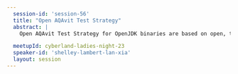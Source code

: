 ```yaml
---
  session-id: 'session-56'
  title: "Open AQAvit Test Strategy"
  abstract: |
    Open AQAvit Test Strategy for OpenJDK binaries are based on open, transparent, robust, and adaptable test suites. We are establishing AQA as the comprehensive open quality standard for OpenJDK verification. AQAvit verification demonstrates that the product is a high-quality offering, ready for enterprise usage, and production quality inclusion criteria. It is one of the three requirements for listing at the Adoptium Marketplace. In this presentation, we take a deep dive into the Open AQAvit Test Strategy: How do we use Eclipse AQAvit tests (that are made available to the public at no charge) to deliver business value to major Java distributors, such as IBM, Red Hat, Microsoft,  Alibaba, and more?  How can we complete 87 million+ tests in a timely fashion with limited machine resources at Eclipse Adoptium and Eclipse OpenJ9 open-source projects. We will talk about our approaches of using smart parallelization, handling copious amounts of verification data, leveraging visualization techniques, implementing Github Actions/workflow, enabling VM cloud, Machine Learning project, and other improvements.

  meetupId: cyberland-ladies-night-23
  speaker-id: 'shelley-lambert-lan-xia'
  layout: session
---
```

